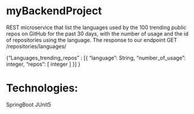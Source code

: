# myBackendProject
 REST microservice that list the languages used by the 100 trending public repos on GitHub for the past 30 days, with the number of usage and the id of repositories using the language.
The response to our endpoint GET	/repositories/languages/

{“Languages_trending_repos” : [{
“language”: String, 
  	“number_of_usage”: integer,
“repos”: [ integer ]
}]
}

# Technologies:

SpringBoot
JUnit5
